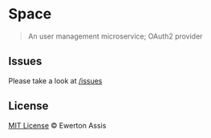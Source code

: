 # Space

> An user management microservice; OAuth2 provider

## Issues

Please take a look at [/issues](https://github.com/quatrolabs/space/issues)

## License

[MIT License](http://earaujoassis.mit-license.org/) &copy; Ewerton Assis
